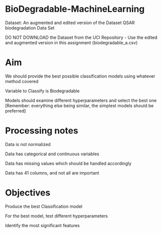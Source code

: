 # BioDegradable-MachineLearning

Dataset: An augmented and edited version of the Dataset QSAR biodegradation Data Set

DO NOT DOWNLOAD the Dataset from the UCI Repository - Use the edited and augmented version in this assignment (biodegradable_a.csv)

# Aim

We should provide the best possible classification models using whatever method covered

Variable to Classify is Biodegradable

Models should examine different hyperparameters and select the best one [Remember: everything else being similar, the simplest models should be preferred]

# Processing notes

Data is not normalized

Data has categorical and continuous variables

Data has missing values which should be handled accordingly

Data has 41 columns, and not all are important

# Objectives

Produce the best Classification model

For the best model, test different hyperparameters

Identify the most significant features
